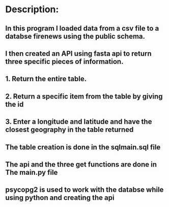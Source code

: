 # Description:
## In this program I loaded data from a csv file to a databse firenews using the public schema. 
## I then created an API using fasta api to return three specific pieces of information.
## 1. Return the entire table. 
## 2. Return a specific item from the table by giving the id
## 3. Enter a longitude and latitude and have the closest geography in the table returned
## The table creation is done in the sqlmain.sql file
## The api and the three get functions are done in The main.py file
## psycopg2 is used to work with the databse while using python and creating the api
